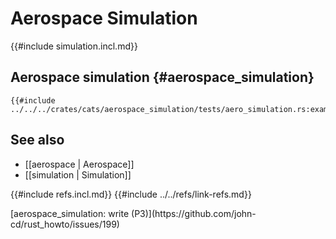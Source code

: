 # Aerospace Simulation

{{#include simulation.incl.md}}

## Aerospace simulation {#aerospace_simulation}

```rust,editable
{{#include ../../../crates/cats/aerospace_simulation/tests/aero_simulation.rs:example}}
```

## See also

- [[aerospace | Aerospace]]
- [[simulation | Simulation]]

{{#include refs.incl.md}}
{{#include ../../refs/link-refs.md}}

<div class="hidden">
[aerospace_simulation: write (P3)](https://github.com/john-cd/rust_howto/issues/199)
</div>
